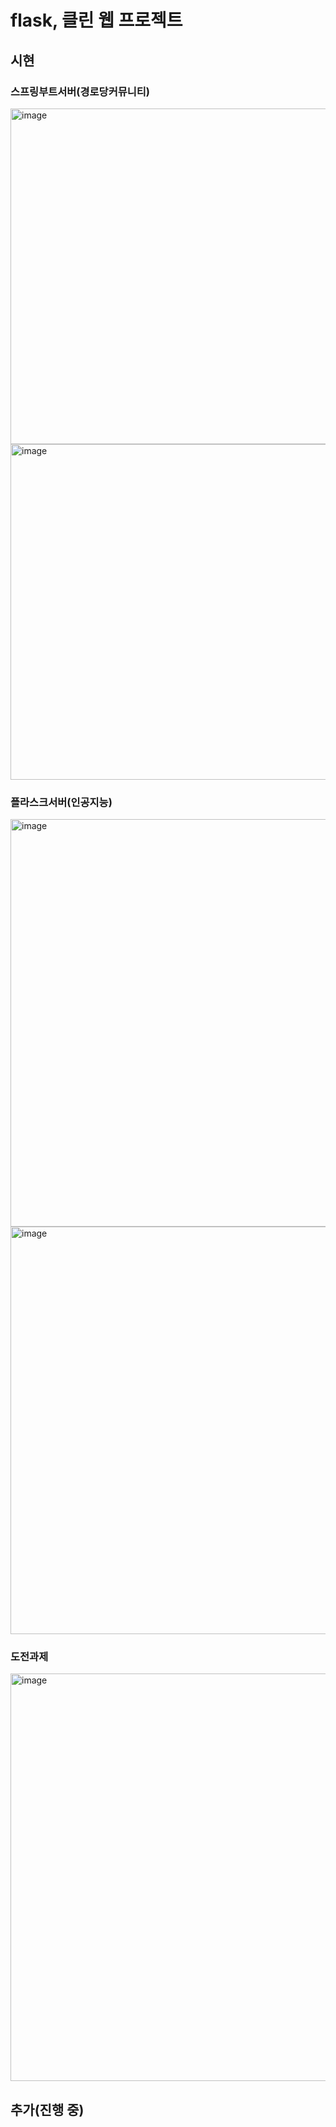 # flask, 클린 웹 프로젝트 

## 시현 

### 스프링부트서버(경로당커뮤니티)
<img width="537" alt="image" src="https://github.com/user-attachments/assets/8adda437-c5ae-45ac-ad30-59aac1dca227">
<img width="537" alt="image" src="https://github.com/user-attachments/assets/f2d956f7-fd75-4e93-873b-c128c5f62666">

### 플라스크서버(인공지능)
<img width="652" alt="image" src="https://github.com/user-attachments/assets/8ddedcb8-76e5-414a-9455-211f4fee260d">
<img width="652" alt="image" src="https://github.com/user-attachments/assets/f6bc9a24-827a-448a-bfdf-b6b6251ff850">

### 도전과제
<img width="652" alt="image" src="https://github.com/user-attachments/assets/5d1a7091-d9ed-44f8-a104-0c167a059048">


## 추가(진행 중)
